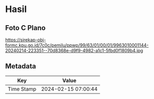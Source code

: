 # Hasil

## Foto C Plano

https://sirekap-obj-formc.kpu.go.id/7c0c/pemilu/ppwp/99/63/01/00/01/9963010001144-20240214-223351--70d8368e-d9f9-4982-a1c1-5fbd0f1809b4.jpg


## Metadata

| Key        | Value               |
| ---------- | ------------------- |
| Time Stamp | 2024-02-15 07:00:44 |



